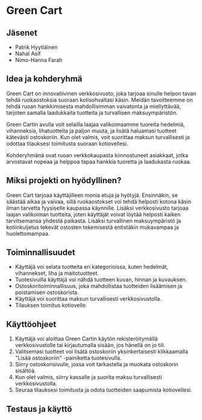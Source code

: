 # Green Cart

## Jäsenet
* Patrik Hyytiäinen
* Nahal Asif
* Nimo-Hanna Farah

## Idea ja kohderyhmä

Green Cart on innovatiivinen verkkosivusto, joka tarjoaa sinulle helpon tavan tehdä ruokaostoksia suoraan kotisohvaltasi käsin. Meidän tavoitteemme on tehdä ruoan hankkimisesta mahdollisimman vaivatonta ja miellyttävää, tarjoten samalla laadukkaita tuotteita ja turvallisen maksuympäristön.

Green Cartin avulla voit selailla laajaa valikoimaamme tuoreita hedelmiä, vihanneksia, lihatuotteita ja paljon muuta, ja lisätä haluamasi tuotteet kätevästi ostoskoriin. Kun olet valmis, voit suorittaa maksun turvallisesti ja odottaa tilauksesi toimitusta suoraan kotiovellesi.

Kohderyhmänä ovat ruoan verkkokaupasta kiinnostuneet asiakkaat, jotka arvostavat nopeaa ja helppoa tapaa hankkia tuoretta ja laadukasta ruokaa.

## Miksi projekti on hyödyllinen?
Green Cart tarjoaa käyttäjilleen monia etuja ja hyötyjä. Ensinnäkin, se säästää aikaa ja vaivaa, sillä ruokaostokset voi tehdä helposti kotona käsin ilman tarvetta fyysiselle kaupassa käynnille. Lisäksi verkkosivusto tarjoaa laajan valikoiman tuotteita, joten käyttäjät voivat löytää helposti kaiken tarvitsemansa yhdestä paikasta. Lisäksi turvallinen maksuympäristö ja kotiinkuljetus tekevät ostosten tekemisestä entistäkin mukavampaa ja huolettomampaa.

## Toiminnallisuudet 
* Käyttäjä voi selata tuotteita eri kategorioissa, kuten hedelmät, vihannekset, liha ja maitotuotteet.
* Tuotesivuilla käyttäjä voi nähdä tuotteen kuvan, hinnan ja kuvauksen.
* Ostoskoritoiminnallisuus, joka mahdollistaa tuotteiden lisäämisen ja poistamisen ostoskorista.
* Käyttäjä voi suorittaa maksun turvallisesti verkkosivustolla.
* Tilauksen toimitus kotiovelle.

## Käyttöohjeet

1. Käyttäjä voi aloittaa Green Cartin käytön rekisteröitymällä verkkosivustolle tai kirjautumalla sisään, jos hänellä on jo tili.
2. Valitsemasi tuotteet voi lisätä ostoskoriin yksinkertaisesti klikkaamalla "Lisää ostoskoriin" -painiketta tuotesivulla.
3. Siirry ostoskorisivulle, jossa voit tarkastella ja muokata ostoskorin sisältöä.
4. Kun olet valmis, siirry kassalle ja suorita maksu turvallisesti verkkosivustolla.
5. Seuraa tilauksesi toimitusta ja odota tuotteiden saapumista kotiovellesi.

## Testaus ja käyttö

